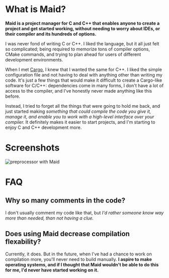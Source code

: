 # What is Maid?
**Maid is a project manager for C and C++ that enables anyone to create a project and get started working, without needing to worry about IDEs, or their compiler and its hundreds of options.**

I was never fond of writing C or C++. I liked the language, but it all just felt so complicated; being required to memorize tons of compiler options, CMake commands, and trying to plan ahead for users of different development environments.

When I met [Cargo](https://github.com/rust-lang/cargo), I knew that I wanted the same for C++. I liked the simple configuration file and not having to deal with anything other than writing my code. It's just a few things that would make it difficult to create a Cargo-like software for C/C++: dependencies come in many forms, I don't have a lot of access to the compiler, and I've honestly never made anything like this before.

Instead, I tried to forget all the things that were going to hold me back, and just started making *something that could compile the code you give it, manage it, and enable you to work with a high-level interface over your compiler.* It definitely makes it easier to start projects, and I'm starting to enjoy C and C++ development more.
# Screenshots
![preprocessor with Maid](https://github.com/lovesanxx/maid/tree/master/etc/images/preprocessor.png "Preprocessor Example")
# FAQ
## Why so many comments in the code?
I don't usually comment my code like that, but *I'd rather someone know way more than needed, than not having a clue.*
## Does using Maid decrease compilation flexability?
Currently, it does. But in the future, when I've had a chance to work on compilation more, you'll never need to build manually. **I aspire to make operating systems, and if I thought that Maid wouldn't be able to do this for me, I'd never have started working on it.**